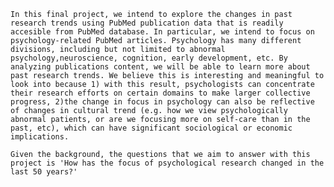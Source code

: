 
    In this final project, we intend to explore the changes in past research trends using PubMed publication data that is readily accesible from PubMed database. In particular, we intend to focus on psychology-related PubMed articles. Psychology has many different divisions, including but not limited to abnormal psychology,neuroscience, cognition, early development, etc. By analyzing publications content, we will be able to learn more about past research trends. We believe this is interesting and meaningful to look into because 1) with this result, psychologists can concentrate their research efforts on certain domains to make larger collective progress, 2)the change in focus in psychology can also be reflective of changes in cultural trend (e.g. how we view psychologically abnormal patients, or are we focusing more on self-care than in the past, etc), which can have significant sociological or economic implications. 
        
    Given the background, the questions that we aim to answer with this project is 'How has the focus of psychological research changed in the last 50 years?'
